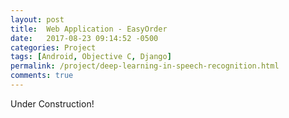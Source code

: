 ```yaml
---
layout: post
title:  Web Application - EasyOrder
date:   2017-08-23 09:14:52 -0500
categories: Project
tags: [Android, Objective C, Django]
permalink: /project/deep-learning-in-speech-recognition.html
comments: true
---
```


Under Construction!
